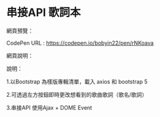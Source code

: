 # 串接API 歌詞本

網頁預覽：

CodePen URL : https://codepen.io/bobyin22/pen/rNKoava

網頁說明：

說明：

1.以Bootstrap 為樣版專輯清單，載入 axios 和 bootstrap 5

2.可透過左方按鈕即時更改想看到的歌曲歌詞（歌名/歌詞）

3.串接API 使用Ajax + DOME Event
